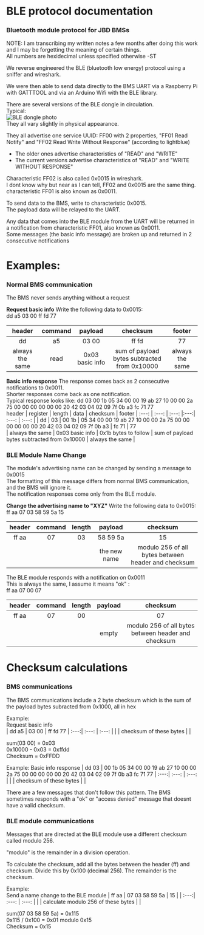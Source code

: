 # BLE protocol documentation
### Bluetooth module protocol for JBD BMSs

NOTE: I am transcribing my written notes a few months after doing this work and I may be forgetting the meaning of certain things.   
All numbers are hexidecimal unless specified otherwise -ST    

We reverse engineered the BLE (bluetooth low energy) protocol using a sniffer and wireshark.

We were then able to send data directly to the BMS UART via a Raspberry Pi with GATTTOOL and via an Arduino Wifi with the BLE library.

There are several versions of the BLE dongle in circulation.   
Typical:   
![BLE dongle photo](https://overkillsolar.com/wp-content/uploads/2021/12/Bluetoothmod-200x200.png)   
They all vary slightly in physical appearance.   

They all advertise one service UUID: FF00 with 2 properties, "FF01 Read Notify" and "FF02 Read Write Without Response" (according to lightblue)   
* The older ones advertise characteristics of "READ" and "WRITE"  
* The current versions advertise characteristics of "READ" and "WRITE WITHOUT RESPONSE"   


Characteristic FF02 is also called 0x0015 in wireshark.   
I dont know why but near as I can tell, FF02 and 0x0015 are the same thing.    
characteristic FF01 is also known as 0x0011.

To send data to the BMS, write to characteristic 0x0015.   
The payload data will be relayed to the UART.

Any data that comes into the BLE module from the UART will be returned in a notification from characteristic FF01, also known as 0x0011.    
Some messages (the basic info message) are broken up and returned in 2 consecutive notifications

# Examples:

### Normal BMS communication

The BMS never sends anything without a request

__Request basic info__
Write the following data to 0x0015:   
dd a5 03 00 ff fd 77   


header | command | payload | checksum | footer
| :---: | :---: | :---: |:---:| :---: |
| dd | a5 | 03 00 | ff fd | 77 |
| always the same   |read|0x03 basic info| sum of payload bytes subtracted from 0x10000 | always the same |


__Basic info response__
The response comes back as 2 consecutive notifications to 0x0011.   
Shorter responses come back as one notification.    
Typical response looks like: dd 03 00 1b 05 34 00 00 19 ab 27 10 00 00 2a 75 00 00 00 00 00 00 20 42 03 04 02 09 7f 0b a3 fc 71 77   
header | register | length | data | checksum | footer
| :---: | :---: | :---: |:---:| :---: | :---: |
| dd | 03 | 00 1b | 05 34 00 00 19 ab 27 10 00 00 2a 75 00 00 00 00 00 00 20 42 03 04 02 09 7f 0b a3 | fc 71 | 77   
| always the same   | 0x03 basic info | 0x1b bytes to follow | sum of payload bytes subtracted from 0x10000 | always the same |

### BLE Module Name Change

The module's advertising name can be changed by sending a message to 0x0015    
The formatting of this message differs from normal BMS communication, and the BMS will ignore it.   
The notification responses come only from the BLE module.

__Change the advertising name to "XYZ"__
Write the following data to 0x0015:    
ff aa 07 03 58 59 5a 15    

header | command | length | payload | checksum 
| :---:| :---: | :---: | :---: |:---:|
| ff aa | 07 | 03 | 58 59 5a | 15 |
|    |    |    | the new name | modulo 256 of all bytes between header and checksum |

The BLE module responds with a notification on 0x0011     
This is always the same, I assume it means "ok" :     
ff aa 07 00 07

header | command | length | payload | checksum 
| :---:| :---: | :---: | :---: |:---:|
| ff aa | 07 | 00 |  | 07 |
|    |    |    | empty | modulo 256 of all bytes between header and checksum |

# Checksum calculations

### BMS communications

The BMS communications include a 2 byte checksum which is the sum of the payload bytes subracted from 0x1000, all in hex

Example:   
Request basic info    
| dd a5 | 03 00 | ff fd 77
| :---:| :---: | :---: |
|  | checksum of these bytes |  |

sum(03 00) = 0x03    
0x10000 - 0x03 = 0xffdd    
Checksum = 0xFFDD     

Example:
Basic info response
| dd 03 | 00 1b 05 34 00 00 19 ab 27 10 00 00 2a 75 00 00 00 00 00 20 42 03 04 02 09 7f 0b a3 fc 71 77
| :---:| :---: | :---: |
|  | checksum of these bytes |  |

There are a few messages that don't follow this pattern. The BMS sometimes responds with a "ok" or "access denied" message that doesnt have a valid checksum.

### BLE module communications

Messages that are directed at the BLE module use a different checksum called modulo 256.

"modulo" is the remainder in a division operation.

To calculate the checksum, add all the bytes between the header (ff) and checksum. Divide this by 0x100 (decimal 256).
The remainder is the checksum.

Example:   
Send a name change to the BLE module
| ff aa | 07 03 58 59 5a | 15 |
| :---:| :---: | :---: |
|  | calculate modulo 256 of these bytes |  |

sum(07 03 58 59 5a) = 0x115    
0x115 / 0x100 = 0x01 modulo 0x15    
Checksum = 0x15
